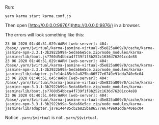 Run:
```
yarn karma start karma.conf.js
```

Then open [http://0.0.0.0:9876/](http://0.0.0.0:9876/) in a browser.

The errors will look something like this:

```
23 06 2020 01:40:51.029:WARN [web-server]: 404: /base/.yarn/$virtual/karma-jasmine-virtual-d5e825a809/0/cache/karma-jasmine-npm-3.3.1-3b2922b99a-5eda66e5ce.zip/node_modules/karma-jasmine/lib/boot.js?760d54bbca4f739f1f8b252c1636d76201cc4e88
23 06 2020 01:40:51.029:WARN [web-server]: 404: /base/.yarn/$virtual/karma-jasmine-virtual-d5e825a809/0/cache/karma-jasmine-npm-3.3.1-3b2922b99a-5eda66e5ce.zip/node_modules/karma-jasmine/lib/adapter.js?e14e485cb2a825ba86577e6749e91dda740e6c04
23 06 2020 01:40:51.045:WARN [web-server]: 404: /base/.yarn/$virtual/karma-jasmine-virtual-d5e825a809/0/cache/karma-jasmine-npm-3.3.1-3b2922b99a-5eda66e5ce.zip/node_modules/karma-jasmine/lib/boot.js?760d54bbca4f739f1f8b252c1636d76201cc4e88
23 06 2020 01:40:51.049:WARN [web-server]: 404: /base/.yarn/$virtual/karma-jasmine-virtual-d5e825a809/0/cache/karma-jasmine-npm-3.3.1-3b2922b99a-5eda66e5ce.zip/node_modules/karma-jasmine/lib/adapter.js?e14e485cb2a825ba86577e6749e91dda740e6c04
```

Notice `.yarn/$virtual` is not `.yarn/$$virtual`.
